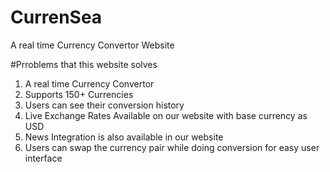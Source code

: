 # CurrenSea
A real time Currency Convertor Website

#Prroblems that this website solves
1. A real time Currency Convertor
2. Supports 150+ Currencies
3. Users can see their conversion history
4. Live Exchange Rates Available on our website with base currency as USD
5. News Integration is also available in our website
6. Users can swap the currency pair while doing conversion for easy user interface
